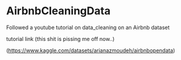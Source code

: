 # AirbnbCleaningData
Followed a youtube tutorial on data_cleaning on an Airbnb dataset 

tutorial link (this shit is pissing me off now..)

(https://www.kaggle.com/datasets/arianazmoudeh/airbnbopendata)

